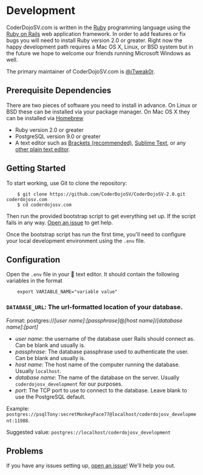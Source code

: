 # Development

CoderDojoSV.com is written in the [Ruby][] programming language using the
[Ruby on Rails][Rails] web application framework. In order to add features or
fix bugs you will need to install Ruby version 2.0 or greater. Right now the
happy development path requires a Mac OS X, Linux, or BSD system but in the
future we hope to welcome our friends running Microsoft Windows as well.

The primary maintainer of CoderDojoSV.com is [@iTweak0r][].

## Prerequisite Dependencies

There are two pieces of software you need to install in advance. On Linux or
BSD these can be installed via your package manager. On Mac OS X they can be
installed via [Homebrew][]

- Ruby version 2.0 or greater
- PostgreSQL version 9.0 or greater
- A text editor such as [Brackets (recommended)][Brackets], [Sublime Text][], or
	any [other plain text editor][editor list].

## Getting Started

To start working, use Git to clone the repository:

		$ git clone https://github.com/CoderDojoSV/CoderDojoSV-2.0.git coderdojosv.com
		$ cd coderdojosv.com

Then run the provided bootstrap script to get everything set up. If the script
fails in any way. [Open an issue][issue] to get help.

Once the bootstrap script has run the first time, you'll need to configure
your local development environment using the `.env` file.

## Configuration

Open the `.env` file in your :pencil: text editor. It should contain the
following variables in the format

		export VARIABLE_NAME="variable value"

### `DATABASE_URL`: The url-formatted location of your database.

Format: postgres://*[user name]*:*[passphrase]*@*[host name]*/*[database name]*:*[port]*

- *user name*: the username of the database user Rails should connect as.
	Can be blank and usually is.
- *passphrase*: The database passphrase used to authenticate the user. Can be
	blank and usually is.
- *host name*: The host name of the computer running the database. Usually
	`localhost`.
- *database name*: The name of the database on the server. Usually
	`coderdojosv_development` for our purposes.
- *port*: The TCP port to use to connect to the database. Leave blank to use
	the PostgreSQL default.

Example: `postgres://psqlTony:secretMonkeyFace77@localhost/coderdojosv_development:11988`.

Suggested value: `postgres://localhost/coderdojosv_development`

## Problems

If you have any issues setting up, [open an issue][issue]! We'll help you out.

[Ruby]: http://ruby-lang.org
[Rails]: http://rubyonrails.org
[Homebrew]: http://brew.sh/
[@iTweak0r]: https://github.com/iTweak0r
[issue]: https://github.com/CoderDojoSV/CoderDojoSV-2.0/issues/new
[Brackets]: http://brackets.io
[Sublime Text]: http://www.sublimetext.com/
[editor list]: https://en.wikipedia.org/wiki/List_of_text_editors#Free_software_2
